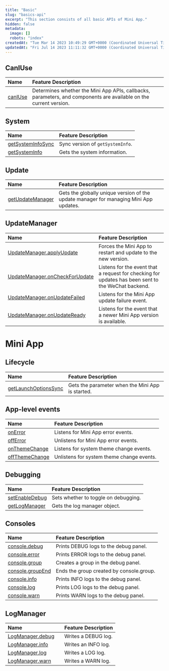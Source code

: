 ```yaml
---
title: "Basic"
slug: "basics-api"
excerpt: "This section consists of all basic APIs of Mini App."
hidden: false
metadata: 
  image: []
  robots: "index"
createdAt: "Tue Mar 14 2023 10:49:29 GMT+0000 (Coordinated Universal Time)"
updatedAt: "Fri Jul 14 2023 11:11:32 GMT+0000 (Coordinated Universal Time)"
---
```

## CanIUse

| Name                         | Feature Description                                                                                               |
| :--------------------------- | :---------------------------------------------------------------------------------------------------------------- |
| [canIUse](doc:can-i-use-api) | Determines whether the Mini App APIs, callbacks, parameters, and components are available on the current version. |

## System

| Name                                                        | Feature Description              |
| :---------------------------------------------------------- | :------------------------------- |
| [getSystemInfoSync](doc:system-api#getsysteminfosync)       | Sync version of `getSystemInfo`. |
| [getSystemInfo](doc:system-api#getsysteminfo-object-object) | Gets the system information.     |

## Update

| Name                                              | Feature Description                                                                   |
| :------------------------------------------------ | :------------------------------------------------------------------------------------ |
| [getUpdateManager](doc:update#wxgetupdatemanager) | Gets the globally unique version of the update manager for managing Mini App updates. |

## UpdateManager

| Name                                                                                    | Feature Description                                                                                |
| :-------------------------------------------------------------------------------------- | :------------------------------------------------------------------------------------------------- |
| [UpdateManager.applyUpdate](doc:update#updatemanagerapplyupdate)                        | Forces the Mini App to restart and update to the new version.                                      |
| [UpdateManager.onCheckForUpdate](doc:#updatemanageroncheckforupdatefunction-callback)   | Listens for the event that a request for checking for updates has been sent to the WeChat backend. |
| [UpdateManager.onUpdateFailed](doc:update#updatemanageronupdatefailedfunction-callback) | Listens for the Mini App update failure event.                                                     |
| [UpdateManager.onUpdateReady](doc:update#updatemanageronupdatereadyfunction-callback)   | Listens for the event that a newer Mini App version is available.                                  |

# Mini App

## Lifecycle

| Name                                                                        | Feature Description                              |
| :-------------------------------------------------------------------------- | :----------------------------------------------- |
| [getLaunchOptionsSync](doc:mini-app-api#getlaunchoptionssync-object-object) | Gets the parameter when the Mini App is started. |

## App-level events

| Name                                                                 | Feature Description                       |
| :------------------------------------------------------------------- | :---------------------------------------- |
| [onError](doc:mini-app-api#wxonerror)                                | Listens for Mini App error events.        |
| [offError](doc:mini-app-api#wxofferror)                              | Unlistens for Mini App error events.      |
| [onThemeChange](doc:mini-app-api#wxonthemechangefunction-listener)   | Listens for system theme change events.   |
| [offThemeChange](doc:mini-app-api#wxoffthemechangefunction-listener) | Unlistens for system theme change events. |

## Debugging

| Name                                               | Feature Description                  |
| :------------------------------------------------- | :----------------------------------- |
| [setEnableDebug](doc:debugging-api#setEnableDebug) | Sets whether to toggle on debugging. |
| [getLogManager](doc:debugging-api-getLogManager)   | Gets the log manager object.         |

## Consoles

| Name                                                   | Feature Description                      |
| :----------------------------------------------------- | :--------------------------------------- |
| [console.debug](doc:debugging-api#console.debug)       | Prints DEBUG logs to the debug panel.    |
| [console.error](doc:debugging-api#console.error)       | Prints ERROR logs to the debug panel.    |
| [console.group](doc:debugging-api#console.group)       | Creates a group in the debug panel.      |
| [console.groupEnd](doc:debugging-api#console.groupEnd) | Ends the group created by console.group. |
| [console.info](doc:debugging-api#console.info)         | Prints INFO logs to the debug panel.     |
| [console.log](doc:debugging-api#console.log)           | Prints LOG logs to the debug panel.      |
| [console.warn](doc:debugging-api#console.warn)         | Prints WARN logs to the debug panel.     |

## LogManager

| Name                                                   |    | Feature Description |
| :----------------------------------------------------- | :- | :------------------ |
| [LogManager.debug](doc:debugging-api#LogManager.debug) |    | Writes a DEBUG log. |
| [LogManager.info](doc:debugging-api#LogManager.info)   |    | Writes an INFO log. |
| [LogManager.log](doc:debugging-api#LogManager.log)     |    | Writes a LOG log.   |
| [LogManager.warn](doc:debugging-api#LogManager.warn)   |    | Writes a WARN log.  |
